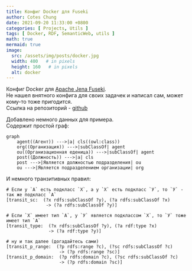 ```yaml
---
title: Конфиг Docker для Fuseki
author: Cotes Chung
date: 2021-09-20 11:33:00 +0800
categories: [ Projects, Utils ]
tags: [ Docker, RDF, SemanticWeb, utils ]
math: true
mermaid: true
image:
  src: /assets/img/posts/docker.jpg
  width: 400   # in pixels
  height: 160   # in pixels
  alt: docker
---
```


Конфиг Docker для [Apache Jena Fuseki](https://jena.apache.org/documentation/fuseki2/).  
Не нашел внятного конфига для своих задачек и написал сам, может кому-то тоже пригодится.  
Ссылка на репозиторий - [github](https://github.com/cnstntn-kndrtv/fuseki-docker-config)  
  
Добавлено немного данных для примера.  
Содержит простой граф:  
```mermaid
graph
    agent((Агент)) --->|a| cls((owl:class))
    org((Организация)) --->|subClassOf| agent
    ou((Организационная еденица)) --->|subClassOf| agent
    post((Должность)) --->|a| cls
    post --->|Является должностью подразделения| ou
    ou --->|Является подразделением организации| org
```


И немного транзитивных правил:  
```sparql
# Если у `А` есть подкласс `Х`, а у `Х` есть подкласс `У`, то `У` - так же подкласс `А`
[transit_sc:  (?x rdfs:subClassOf ?y), (?a rdfs:subClassOf ?x)
               -> (?a rdfs:subClassOf ?y)]

# Если `Х` имеет тип `А`, у `У` является подклассом `Х`, то `У` тоже имеет тип `А`
[transit_type:  (?x rdfs:subClassOf ?y), (?a rdf:type ?x)
                -> (?a rdf:type ?y)]

# ну и так далее (догадайтесь сами)
[transit_p_range:  (?p rdfs:range ?c), (?sc rdfs:subClassOf ?c)
                    -> (?p rdfs:range ?sc)]
[transit_p_domain:  (?p rdfs:domain ?c), (?sc rdfs:subClassOf ?c)
                    -> (?p rdfs:domain ?sc)]
```
